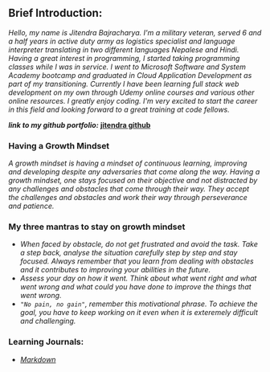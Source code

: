 ## Brief Introduction:

*Hello, my name is Jitendra Bajracharya. I'm a military veteran, served 6 and a half years in active duty army as logistics specialist and language interpreter translating in two different languages Nepalese and Hindi. Having a great interest in programming, I started taking programming classes while I was in service. I went to Microsoft Software and System Academy bootcamp and graduated in Cloud Application Development as part of my transitioning. Currently I have been learning full stack web development on my own through Udemy online courses and various other online resources. I greatly enjoy coding. I'm very excited to start the career in this field and looking forward to a great training at code fellows.* 

**_link to my github portfolio:_** [**jitendra github**](https://github.com/JBajracharya/)

### Having a Growth Mindset

*A growth mindset is having a mindset of continuous learning, improving and developing despite any
adversaries that come along the way. Having a growth mindset, one stays focused on their objective 
and not distracted by any challenges and obstacles that come through their way. They accept the 
challenges and obstacles and work their way through perseverance and patience.*


### My three mantras to stay on growth mindset

- *When faced by obstacle, do not get frustrated and avoid the task. Take a step back, analyse 
the situation carefully step by step and stay focused. Always remember that you learn from dealing
with obstacles and it contributes to improving your abilities in the future.*  
- *Assess your day on how it went. Think about what went right and what went wrong and what could
you have done to improve the things that went wrong.*
- *`"No pain, no gain"`, remember this motivational phrase. To achieve the goal, you have to keep 
working on it even when it is exteremely difficult and challenging.*


### Learning Journals:
- [*Markdown*](learning-markdown.md)
